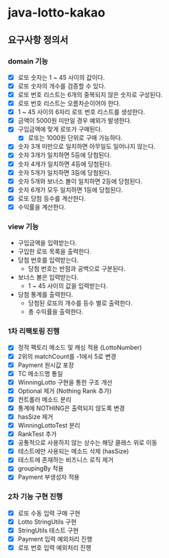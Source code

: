 # java-lotto-kakao

## 요구사항 정의서
### domain 기능
- [x] 로또 숫자는 1 ~ 45 사이의 값이다.
- [x] 로또 숫자의 개수를 검증할 수 있다.
- [x] 로또 번호 리스트는 6개의 중복되지 않은 숫자로 구성된다.
- [x] 로또 번호 리스트는 오름차순이어야 한다.
- [x] 1 ~ 45 사이의 6자리 로또 번호 리스트를 생성한다.  
- [x] 금액이 5000원 미만일 경우 예외가 발생한다.
- [x] 구입금액에 맞게 로또가 구매된다.
  - [x] 로또는 1000원 단위로 구매 가능하다.
- [x] 숫자 3개 미만으로 일치하면 아무일도 일어나지 않는다.
- [x] 숫자 3개가 일치하면 5등에 당첨된다.
- [x] 숫자 4개가 일치하면 4등에 당첨된다.
- [x] 숫자 5개가 일치하면 3등에 당첨된다.
- [x] 숫자 5개와 보너스 볼이 일치하면 2등에 당첨된다.
- [x] 숫자 6개가 모두 일치하면 1등에 당첨된다.
- [x] 로또 당첨 등수를 계산한다.
- [x] 수익률을 계산한다.

### view 기능
- 구입금액을 입력받는다.
- 구입한 로또 목록을 출력한다.
- 당첨 번호를 입력받는다.
  - 당첨 번호는 반점과 공백으로 구분된다.
- 보너스 볼은 입력받는다.
  - 1 ~ 45 사이의 값을 입력받는다.
- 당첨 통계를 출력한다.
  - 당첨된 로또의 개수를 등수 별로 출력한다.
  - 총 수익률을 출력한다.

### 1차 리팩토링 진행
- [x] 정적 팩토리 메소드 및 캐싱 적용 (LottoNumber)
- [x] 2위의 matchCount를 -1에서 5로 변경
- [x] Payment 원시값 포장
- [x] TC 메소드명 통일
- [x] WinningLotto 구현을 통한 구조 개선
- [x] Optional 제거 (Nothing Rank 추가)
- [x] 컨트롤러 메소드 분리
- [x] 통계에 NOTHING은 출력되지 않도록 변경
- [x] hasSize 제거
- [x] WinningLottoTest 분리
- [x] RankTest 추가
- [x] 공통적으로 사용하지 않는 상수는 해당 클래스 위로 이동 
- [x] 테스트에만 사용되는 메소드 삭제 (hasSize)
- [x] 테스트에 존재하는 비즈니스 로직 제거
- [x] groupingBy 적용
- [x] Payment 부생성자 적용
 
### 2차 기능 구현 진행
- [x] 로또 수동 입력 구매 구현
- [x] Lotto StringUtils 구현
- [x] StringUtils 테스트 구현
- [x] Payment 입력 예외처리 진행
- [x] 로또 번호 입력 예외처리 진행

